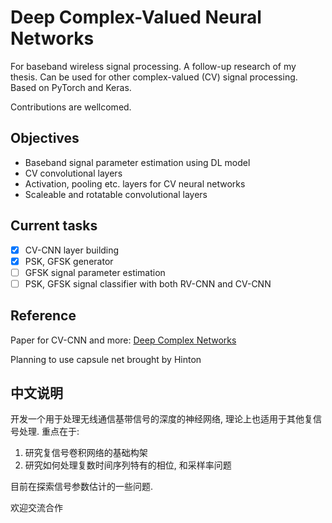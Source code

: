 # Deep Complex-Valued Neural Networks 

For baseband wireless signal processing. A follow-up research of my thesis.
Can be used for other complex-valued (CV) signal processing.
Based on PyTorch and Keras.

Contributions are wellcomed.

## Objectives
* Baseband signal parameter estimation using DL model
* CV convolutional layers 
* Activation, pooling etc. layers for CV neural networks
* Scaleable and rotatable convolutional layers

## Current tasks
- [x] CV-CNN layer building
- [x] PSK, GFSK generator
- [ ] GFSK signal parameter estimation
- [ ] PSK, GFSK signal classifier with both RV-CNN and CV-CNN

## Reference
Paper for CV-CNN and more: [Deep Complex Networks](https://arxiv.org/abs/1705.09792)

Planning to use capsule net brought by Hinton

## 中文说明
开发一个用于处理无线通信基带信号的深度的神经网络, 理论上也适用于其他复信号处理. 
重点在于:
1. 研究复信号卷积网络的基础构架
2. 研究如何处理复数时间序列特有的相位, 和采样率问题

目前在探索信号参数估计的一些问题.

欢迎交流合作

